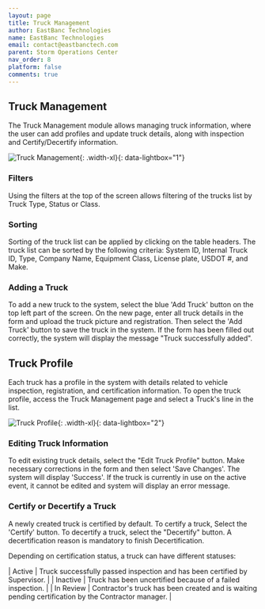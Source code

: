 ```yaml
---
layout: page
title: Truck Management
author: EastBanc Technologies
name: EastBanc Technologies
email: contact@eastbanctech.com
parent: Storm Operations Center
nav_order: 8
platform: false
comments: true
---
```




## Truck Management

The Truck Management module allows managing truck information, where the user can add profiles and update truck details, along with inspection and Certify/Decertify information.

![Truck Management](/images/soc/soc-truck-management/truck-management.png){: .width-xl}{: data-lightbox="1"}


### Filters

Using the filters at the top of the screen allows filtering of the trucks list by Truck Type, Status or Class.

### Sorting

Sorting of the truck list can be applied by clicking on the table headers. The truck list can be sorted by the following criteria: System ID, Internal Truck ID, Type, Company Name, Equipment Class, License plate, USDOT #, and Make.

### Adding a Truck

To add a new truck to the system, select the blue 'Add Truck' button on the top left part of the screen. On the new page, enter all truck details in the form and upload the truck picture and registration. Then select the 'Add Truck' button to save the truck in the system. If the form has been filled out correctly, the system will display the message "Truck successfully added".


## Truck Profile

Each truck has a profile in the system with details related to vehicle inspection, registration, and certification information. To open the truck profile, access the Truck Management page and select a Truck's line in the list.

![Truck Profile](/images/soc/soc-truck-management/truck-profile.png){: .width-xl}{: data-lightbox="2"}



### Editing Truck Information

To edit existing truck details, select the "Edit Truck Profile" button. Make necessary corrections in the form and then select 'Save Changes'. The system will display 'Success'. If the truck is currently in use on the active event, it cannot be edited and system will display an error message.

### Certify or Decertify a Truck

A newly created truck is certified by default. To certify a truck, Select the 'Certify' button. To decertify a truck, select the "Decertify" button. A decertification reason is mandatory to finish Decertification.

Depending on certification status, a truck can have different statuses:

| Active | Truck successfully passed inspection and has been certified by Supervisor. |
| Inactive | Truck has been uncertified because of a failed inspection. |
| In Review | Contractor's truck has been created and is waiting pending certification by the Contractor manager. |

